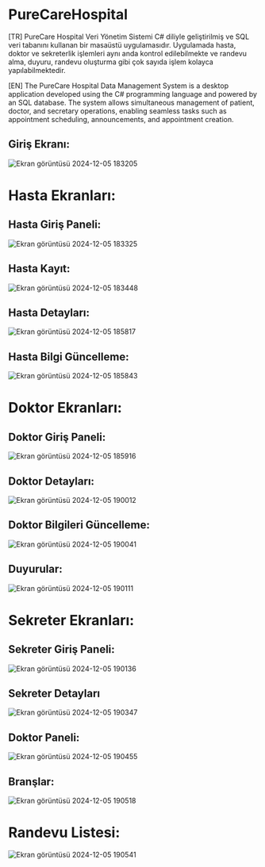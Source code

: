 # PureCareHospital
[TR]
PureCare Hospital Veri Yönetim Sistemi C# diliyle geliştirilmiş ve SQL veri tabanını kullanan bir masaüstü uygulamasıdır. Uygulamada hasta, doktor ve sekreterlik işlemleri aynı anda kontrol edilebilmekte ve randevu alma, duyuru, randevu oluşturma gibi çok sayıda işlem kolayca yapılabilmektedir.

[EN]
The PureCare Hospital Data Management System is a desktop application developed using the C# programming language and powered by an SQL database. The system allows simultaneous management of patient, doctor, and secretary operations, enabling seamless tasks such as appointment scheduling, announcements, and appointment creation.

## Giriş Ekranı:
![Ekran görüntüsü 2024-12-05 183205](https://github.com/user-attachments/assets/b7d29dab-a8d0-4fb0-b6e8-04bb904bf0ac)

# Hasta Ekranları:

## Hasta Giriş Paneli:
![Ekran görüntüsü 2024-12-05 183325](https://github.com/user-attachments/assets/70ffa18a-e745-4fe5-9491-cb3416f4d254)

## Hasta Kayıt:
![Ekran görüntüsü 2024-12-05 183448](https://github.com/user-attachments/assets/6bfe4b67-367d-4ee2-af3b-01add604520c)

## Hasta Detayları:
![Ekran görüntüsü 2024-12-05 185817](https://github.com/user-attachments/assets/e7822097-38e2-4ebc-90e3-f8733517cb2d)

## Hasta Bilgi Güncelleme:
![Ekran görüntüsü 2024-12-05 185843](https://github.com/user-attachments/assets/b05d336b-e460-4679-930c-88086cedf14d)

# Doktor Ekranları:

## Doktor Giriş Paneli:
![Ekran görüntüsü 2024-12-05 185916](https://github.com/user-attachments/assets/f9fb4b44-6b7f-40cb-a6b3-9bac81e6432d)

## Doktor Detayları:
![Ekran görüntüsü 2024-12-05 190012](https://github.com/user-attachments/assets/4d8726d5-88f3-4e42-a6aa-e2520a441388)

## Doktor Bilgileri Güncelleme:
![Ekran görüntüsü 2024-12-05 190041](https://github.com/user-attachments/assets/6a1219fb-f9cf-4ea8-b4bb-9c5a20fb71ef)

## Duyurular:
![Ekran görüntüsü 2024-12-05 190111](https://github.com/user-attachments/assets/b746f6ad-c625-46bd-9ad2-c119d619860e)

# Sekreter Ekranları:

## Sekreter Giriş Paneli:
![Ekran görüntüsü 2024-12-05 190136](https://github.com/user-attachments/assets/63dc51fb-a1c5-4771-833c-700685950d88)

## Sekreter Detayları
![Ekran görüntüsü 2024-12-05 190347](https://github.com/user-attachments/assets/11632a42-a480-4975-96df-590d3a47160c)

## Doktor Paneli:
![Ekran görüntüsü 2024-12-05 190455](https://github.com/user-attachments/assets/ae81321d-90f1-47b5-a447-ca00584cdcb6)

## Branşlar:
![Ekran görüntüsü 2024-12-05 190518](https://github.com/user-attachments/assets/46058f87-1bc8-48f0-9746-38f10d07a611)

# Randevu Listesi:
![Ekran görüntüsü 2024-12-05 190541](https://github.com/user-attachments/assets/96bf7a7f-161e-47b3-b835-42462834607a)



